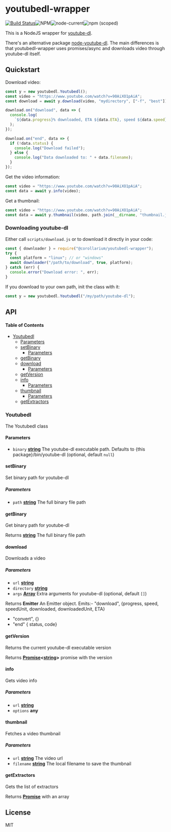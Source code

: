 # youtubedl-wrapper

[![Build Status](https://travis-ci.com/Corollarium/youtubedl-wrapper.svg?branch=master)](https://travis-ci.com/Corollarium/youtubedl-wrapper)![NPM](https://img.shields.io/npm/l/@corollarium/youtubedl-wrapper)![node-current](https://img.shields.io/node/v/@corollarium/youtubedl-wrapper)![npm (scoped)](https://img.shields.io/npm/v/@corollarium/youtubedl-wrapper)

This is a NodeJS wrapper for [youtube-dl](http://rg3.github.com/youtube-dl/).

There's an alternative package [node-youtube-dl](https://github.com/przemyslawpluta/node-youtube-dl/). The main differences is that youtubedl-wrapper uses promises/async and downloads video through youtube-dl itself.

## Quickstart

Download video:

```js
const y = new youtubedl.Youtubedl();
const video = "https://www.youtube.com/watch?v=90AiXO1pAiA";
const download = await y.download(video, "mydirectory", ["-f", "best"]);

download.on("download", data => {
  console.log(
    `${data.progress}% downloaded, ETA ${data.ETA}, speed ${data.speed}${data.speedUnit}, downloaded bytes ${data.downloaded}${data.downloadedUnit}`
  );
});

download.on("end", data => {
  if (!data.status) {
    console.log("Download failed");
  } else {
    console.log("Data downloaded to: " + data.filename);
  }
});
```

Get the video information:

```js
const video = "https://www.youtube.com/watch?v=90AiXO1pAiA";
const data = await y.info(video);
```

Get a thumbnail:

```js
const video = "https://www.youtube.com/watch?v=90AiXO1pAiA";
const data = await y.thumbnail(video, path.join(__dirname, "thumbnail.jpg"));
```

### Downloading youtube-dl

Either call `scripts/download.js` or to download it directly in your code:

```js
const { downloader } = require("@corollarium/youtubedl-wrapper");
try {
  const platform = "linux"; // or "windows"
  await downloader("/path/to/download", true, platform);
} catch (err) {
  console.error("Download error: ", err);
}
```

If you download to your own path, init the class with it:

```js
const y = new youtubedl.Youtubedl("/my/path/youtube-dl");
```

## API

<!-- Generated by documentation.js. Update this documentation by updating the source code. -->

#### Table of Contents

- [Youtubedl](#youtubedl)
  - [Parameters](#parameters)
  - [setBinary](#setbinary)
    - [Parameters](#parameters-1)
  - [getBinary](#getbinary)
  - [download](#download)
    - [Parameters](#parameters-2)
  - [getVersion](#getversion)
  - [info](#info)
    - [Parameters](#parameters-3)
  - [thumbnail](#thumbnail)
    - [Parameters](#parameters-4)
  - [getExtractors](#getextractors)

### Youtubedl

The Youtubedl class

#### Parameters

- `binary` **[string](https://developer.mozilla.org/docs/Web/JavaScript/Reference/Global_Objects/String)** The youtube-dl executable path. Defaults to {this package}/bin/youtube-dl (optional, default `null`)

#### setBinary

Set binary path for youtube-dl

##### Parameters

- `path` **[string](https://developer.mozilla.org/docs/Web/JavaScript/Reference/Global_Objects/String)** The full binary file path

#### getBinary

Get binary path for youtube-dl

Returns **[string](https://developer.mozilla.org/docs/Web/JavaScript/Reference/Global_Objects/String)** The full binary file path

#### download

Downloads a video

##### Parameters

- `url` **[string](https://developer.mozilla.org/docs/Web/JavaScript/Reference/Global_Objects/String)**
- `directory` **[string](https://developer.mozilla.org/docs/Web/JavaScript/Reference/Global_Objects/String)**
- `args` **[Array](https://developer.mozilla.org/docs/Web/JavaScript/Reference/Global_Objects/Array)** Extra arguments for youtube-dl (optional, default `[]`)

Returns **Emitter** An Emitter object. Emits:- "download", {progress, speed, speedUnit, downloaded, downloadedUnit, ETA}

- "convert", {}
- "end" { status, code}

#### getVersion

Returns the current youtube-dl executable version

Returns **[Promise](https://developer.mozilla.org/docs/Web/JavaScript/Reference/Global_Objects/Promise)&lt;[string](https://developer.mozilla.org/docs/Web/JavaScript/Reference/Global_Objects/String)>** promise with the version

#### info

Gets video info

##### Parameters

- `url` **[string](https://developer.mozilla.org/docs/Web/JavaScript/Reference/Global_Objects/String)**
- `options` **any**

#### thumbnail

Fetches a video thumbnail

##### Parameters

- `url` **[string](https://developer.mozilla.org/docs/Web/JavaScript/Reference/Global_Objects/String)** The video url
- `filename` **[string](https://developer.mozilla.org/docs/Web/JavaScript/Reference/Global_Objects/String)** The local filename to save the thumbnail

#### getExtractors

Gets the list of extractors

Returns **[Promise](https://developer.mozilla.org/docs/Web/JavaScript/Reference/Global_Objects/Promise)** with an array

## License

MIT

```

```
